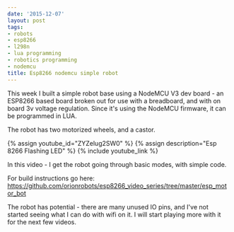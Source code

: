 ```yaml
---
date: '2015-12-07'
layout: post
tags:
- robots
- esp8266
- l298n
- lua programming
- robotics programming
- nodemcu
title: Esp8266 nodemcu simple robot
---
```

This week I built a simple robot base using a NodeMCU V3 dev board - an ESP8266 based board broken out for use with a breadboard,
and with on board 3v voltage regulation. Since it's using the NodeMCU firmware, it can be programmed in LUA.

The robot has two motorized wheels, and a castor.

{% assign youtube_id="ZYZelug2SW0" %}
{% assign description="Esp 8266 Flashing LED" %}
{% include youtube_link %}

In this video - I get the robot going through basic modes, with simple code.

For build instructions go here:
<https://github.com/orionrobots/esp8266_video_series/tree/master/esp_motor_bot>

The robot has potential - there are many unused IO pins, and I've not started seeing what I can do with wifi on it.
I will start playing more with it for the next few videos.
